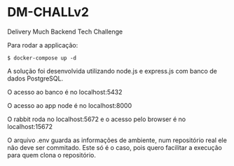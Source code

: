 # DM-CHALLv2
Delivery Much Backend Tech Challenge

Para rodar a applicação:

```shell
$ docker-compose up -d
```

A solução foi desenvolvida utilizando node.js e express.js com banco de dados PostgreSQL.

O acesso ao banco é no localhost:5432

O acesso ao app node é no localhost:8000

O rabbit roda no localhost:5672 e o acesso pelo browser é no localhost:15672

O arquivo .env guarda as informações de ambiente, num repositório real ele não deve ser commitado. Este só é o caso, pois quero facilitar a execução para quem clona o repositório.
